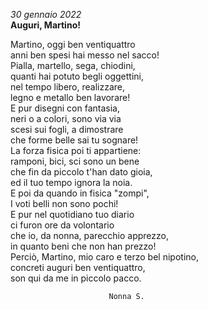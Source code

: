 ---
---

*30 gennaio 2022*  
**Auguri, Martino!**  
  
Martino, oggi ben ventiquattro  
anni ben spesi hai messo nel sacco!  
Pialla, martello, sega, chiodini,  
quanti hai potuto begli oggettini,  
nel tempo libero, realizzare,  
legno e metallo ben lavorare!  
E pur disegni con fantasia,  
neri o a colori, sono via via  
scesi sui fogli, a dimostrare  
che forme belle sai tu sognare!   
La forza fisica poi ti appartiene:  
ramponi, bici, sci sono un bene  
che fin da piccolo t'han dato gioia,   
ed il tuo tempo ignora la noia.  
E poi da quando in fisica "zompi",   
I voti belli non sono pochi!  
E pur nel quotidiano tuo diario  
ci furon ore da volontario  
che io, da nonna, parecchio apprezzo,   
in quanto beni che non han prezzo!  
Perciò, Martino, mio caro e terzo bel nipotino,   
concreti auguri ben ventiquattro,  
son qui da me in piccolo pacco.  

                          Nonna S.
